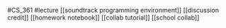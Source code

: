 #CS_361
#lecture
[[soundtrack programming environment]]
[[discussion credit]]
[[homework notebook]]
[[collab tutorial]]
[[school collab]]
